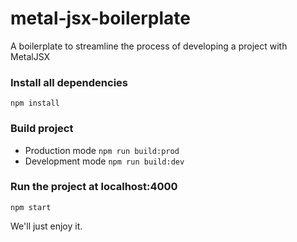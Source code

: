 # metal-jsx-boilerplate
A boilerplate to streamline the process of developing a project with MetalJSX

### Install all dependencies
`npm install`

### Build project

* Production mode `npm run build:prod`
* Development mode `npm run build:dev`

### Run the project at localhost:4000 
`npm start`

We'll just enjoy it.
